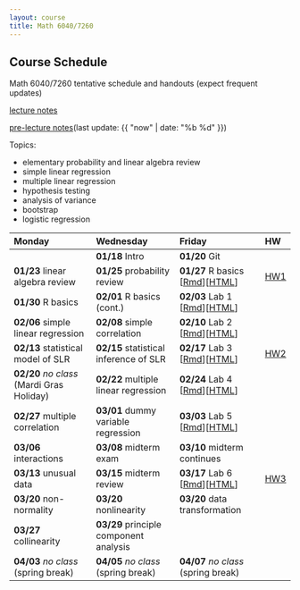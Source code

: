```yaml
---
layout: course
title: Math 6040/7260
---
```


## Course Schedule

Math 6040/7260 tentative schedule and handouts (expect frequent updates)

[lecture notes](../notes/combined.pdf)

[pre-lecture notes](../notes/current.pdf)(last update: {{ "now" | date: "%b %d" }})

<!---->

Topics:

- elementary probability and linear algebra review
- simple linear regression
- multiple linear regression
- hypothesis testing
- analysis of variance
- bootstrap
- logistic regression


| Monday | Wednesday | Friday | HW |
|:-----------|:-----------|:------------|:---|
| | **01/18** Intro | **01/20** Git | |
| **01/23** linear algebra review | **01/25** probability review  | **01/27** R basics \[[Rmd](../notes/Lecture5/R.Rmd)\]\[[HTML](../notes/Lecture5/R.html)\] | [HW1](../HW/HW1/HW1.pdf) |
| **01/30** R basics | **02/01** R basics (cont.) | **02/03** Lab 1 \[[Rmd](../notes/Lecture8/lab_01_preparation.Rmd)\]\[[HTML](../notes/Lecture8/lab_01_preparation.html)\] | |
| **02/06** simple linear regression | **02/08** simple correlation | **02/10** Lab 2 \[[Rmd](../notes/Lecture10/lab_02_SLR_to_fill.Rmd)\]\[[HTML](../notes/Lecture10/lab_02_SLR_to_fill.html)\] | |
| **02/13** statistical model of SLR | **02/15** statistical inference of SLR | **02/17** Lab 3 \[[Rmd](../notes/Lecture13/Lecture13_to_fill.Rmd)\]\[[HTML](../notes/Lecture13/Lecture13_to_fill.html)\]| [HW2](../HW/HW2/HW2.pdf)|
| **02/20** _no class_ (Mardi Gras Holiday) | **02/22** multiple linear regression | **02/24** Lab 4 \[[Rmd](../notes/Lecture15/Lab_04_to_fill.Rmd)\]\[[HTML](../notes/Lecture15/Lab_04_to_fill.html)\]  | |
| **02/27** multiple correlation | **03/01** dummy variable regression |  **03/03** Lab 5 \[[Rmd](../notes/Lecture18/Lab_05.Rmd)\]\[[HTML](../notes/Lecture18/Lab_05.html)\] | |
| **03/06** interactions | **03/08** midterm exam | **03/10** midterm continues | |
| **03/13** unusual data | **03/15** midterm review | **03/17** Lab 6 \[[Rmd](../notes/Lecture22/Lab_06_to_fill.Rmd)\]\[[HTML](../notes/Lecture22/Lab_06_to_fill.html)\] | [HW3](../HW/HW3/HW3.pdf)|
| **03/20** non-normality | **03/20** nonlinearity | **03/20** data transformation | |
| **03/27** collinearity | **03/29** principle component analysis |  | |
| **04/03** _no class_ (spring break) | **04/05** _no class_ (spring break) | **04/07** _no class_ (spring break)| |

